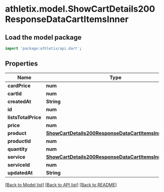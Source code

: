 # athletix.model.ShowCartDetails200ResponseDataCartItemsInner

## Load the model package
```dart
import 'package:athletix/api.dart';
```

## Properties
Name | Type | Description | Notes
------------ | ------------- | ------------- | -------------
**cardPrice** | **num** |  | [optional] 
**cartId** | **num** |  | [optional] 
**createdAt** | **String** |  | [optional] 
**id** | **num** |  | [optional] 
**listsTotalPrice** | **num** |  | [optional] 
**price** | **num** |  | [optional] 
**product** | [**ShowCartDetails200ResponseDataCartItemsInnerProduct**](ShowCartDetails200ResponseDataCartItemsInnerProduct.md) |  | [optional] 
**productId** | **num** |  | [optional] 
**quantity** | **num** |  | [optional] 
**service** | [**ShowCartDetails200ResponseDataCartItemsInnerService**](ShowCartDetails200ResponseDataCartItemsInnerService.md) |  | [optional] 
**serviceId** | **num** |  | [optional] 
**updatedAt** | **String** |  | [optional] 

[[Back to Model list]](../README.md#documentation-for-models) [[Back to API list]](../README.md#documentation-for-api-endpoints) [[Back to README]](../README.md)


